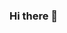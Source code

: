 ### Hi there 👋

<!-- I'm Mohamed Magdy, a fresh graduate from the Faculty of Engineering, Department of Systems and Computers

Here are some ideas to get you started:


- 🌱 I’m currently learning Lots of technologies related to mobile app development
- 🤔I am looking for a job As junior Android developer
